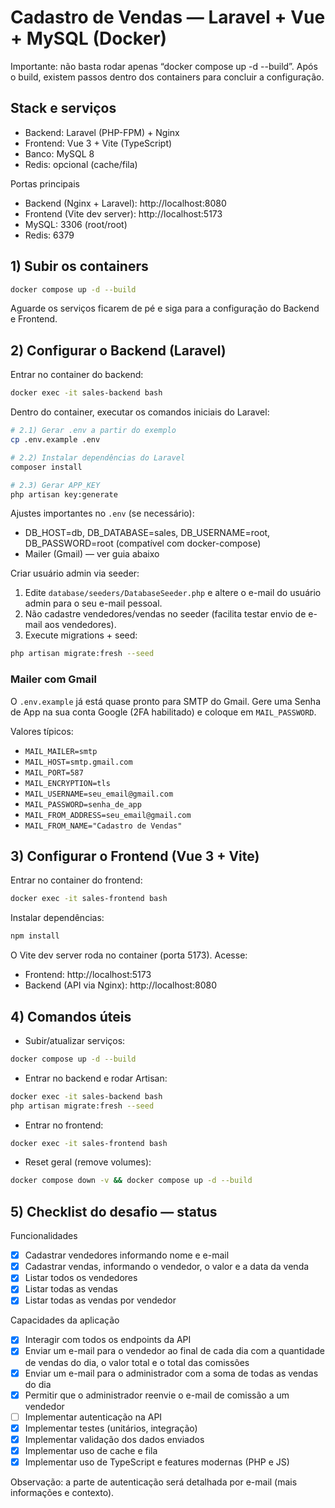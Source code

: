 # Cadastro de Vendas — Laravel + Vue + MySQL (Docker)

Importante: não basta rodar apenas “docker compose up -d --build”. Após o build, existem passos dentro dos containers para concluir a configuração.

## Stack e serviços
- Backend: Laravel (PHP-FPM) + Nginx
- Frontend: Vue 3 + Vite (TypeScript)
- Banco: MySQL 8
- Redis: opcional (cache/fila)

Portas principais
- Backend (Nginx + Laravel): http://localhost:8080
- Frontend (Vite dev server): http://localhost:5173
- MySQL: 3306 (root/root)
- Redis: 6379

## 1) Subir os containers

```bash
docker compose up -d --build
```

Aguarde os serviços ficarem de pé e siga para a configuração do Backend e Frontend.

## 2) Configurar o Backend (Laravel)

Entrar no container do backend:
```bash
docker exec -it sales-backend bash
```

Dentro do container, executar os comandos iniciais do Laravel:
```bash
# 2.1) Gerar .env a partir do exemplo
cp .env.example .env

# 2.2) Instalar dependências do Laravel
composer install

# 2.3) Gerar APP_KEY
php artisan key:generate
```

Ajustes importantes no `.env` (se necessário):
- DB_HOST=db, DB_DATABASE=sales, DB_USERNAME=root, DB_PASSWORD=root (compatível com docker-compose)
- Mailer (Gmail) — ver guia abaixo

Criar usuário admin via seeder:
1) Edite `database/seeders/DatabaseSeeder.php` e altere o e-mail do usuário admin para o seu e-mail pessoal.
2) Não cadastre vendedores/vendas no seeder (facilita testar envio de e-mail aos vendedores).
3) Execute migrations + seed:
```bash
php artisan migrate:fresh --seed
```

### Mailer com Gmail
O `.env.example` já está quase pronto para SMTP do Gmail. Gere uma Senha de App na sua conta Google (2FA habilitado) e coloque em `MAIL_PASSWORD`.

Valores típicos:
- `MAIL_MAILER=smtp`
- `MAIL_HOST=smtp.gmail.com`
- `MAIL_PORT=587`
- `MAIL_ENCRYPTION=tls`
- `MAIL_USERNAME=seu_email@gmail.com`
- `MAIL_PASSWORD=senha_de_app`
- `MAIL_FROM_ADDRESS=seu_email@gmail.com`
- `MAIL_FROM_NAME="Cadastro de Vendas"`

## 3) Configurar o Frontend (Vue 3 + Vite)

Entrar no container do frontend:
```bash
docker exec -it sales-frontend bash
```

Instalar dependências:
```bash
npm install
```

O Vite dev server roda no container (porta 5173). Acesse:
- Frontend: http://localhost:5173
- Backend (API via Nginx): http://localhost:8080

## 4) Comandos úteis

- Subir/atualizar serviços:
```bash
docker compose up -d --build
```

- Entrar no backend e rodar Artisan:
```bash
docker exec -it sales-backend bash
php artisan migrate:fresh --seed
```

- Entrar no frontend:
```bash
docker exec -it sales-frontend bash
```

- Reset geral (remove volumes):
```bash
docker compose down -v && docker compose up -d --build
```

## 5) Checklist do desafio — status

Funcionalidades
- [x] Cadastrar vendedores informando nome e e-mail
- [x] Cadastrar vendas, informando o vendedor, o valor e a data da venda
- [x] Listar todos os vendedores
- [x] Listar todas as vendas
- [x] Listar todas as vendas por vendedor

Capacidades da aplicação
- [x] Interagir com todos os endpoints da API
- [x] Enviar um e-mail para o vendedor ao final de cada dia com a quantidade de vendas do dia, o valor total e o total das comissões
- [x] Enviar um e-mail para o administrador com a soma de todas as vendas do dia
- [x] Permitir que o administrador reenvie o e-mail de comissão a um vendedor
- [ ] Implementar autenticação na API
- [x] Implementar testes (unitários, integração)
- [x] Implementar validação dos dados enviados
- [x] Implementar uso de cache e fila
- [x] Implementar uso de TypeScript e features modernas (PHP e JS)

Observação: a parte de autenticação será detalhada por e-mail (mais informações e contexto).
